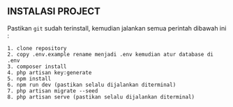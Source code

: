 
## INSTALASI PROJECT

Pastikan `git` sudah terinstall, kemudian jalankan semua perintah dibawah ini :
```
1. clone repository
2. copy .env.example rename menjadi .env kemudian atur database di .env
3. composer install
4. php artisan key:generate
5. npm install 
6. npm run dev (pastikan selalu dijalankan diterminal)
7. php artisan migrate --seed
8. php artisan serve (pastikan selalu dijalankan diterminal)
```
